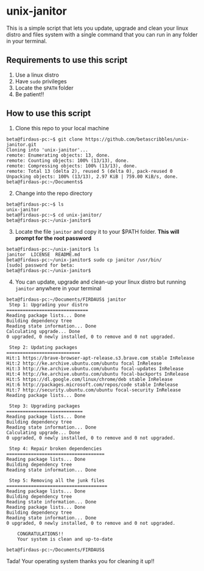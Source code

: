 # unix-janitor
This is a simple script that lets you update, upgrade and clean your linux distro and files system with a single command that you can run in any folder in your terminal.

## Requirements to use this script
1. Use a linux distro
2. Have `sudo` privileges
3. Locate the `$PATH` folder
4. Be patient!!

## How to use this script
1. Clone this repo to your local machine
```
beta@firdaus-pc:~$ git clone https://github.com/betascribbles/unix-janitor.git
Cloning into 'unix-janitor'...
remote: Enumerating objects: 13, done.
remote: Counting objects: 100% (13/13), done.
remote: Compressing objects: 100% (13/13), done.
remote: Total 13 (delta 2), reused 5 (delta 0), pack-reused 0
Unpacking objects: 100% (13/13), 2.97 KiB | 759.00 KiB/s, done.
beta@firdaus-pc:~/Documents$ 
```

2. Change into the repo directory
```
beta@firdaus-pc:~$ ls
unix-janitor
beta@firdaus-pc:~$ cd unix-janitor/
beta@firdaus-pc:~/unix-janitor$
```

3. Locate the file `janitor` and copy it to your $PATH folder. <b> This will prompt for the root password</b>
```
beta@firdaus-pc:~/unix-janitor$ ls
janitor  LICENSE  README.md
beta@firdaus-pc:~/unix-janitor$ sudo cp janitor /usr/bin/
[sudo] password for beta: 
beta@firdaus-pc:~/unix-janitor$ 
```

4. You can update, upgrade and clean-up your linux distro but running `janitor` anywhere in your terminal
```
beta@firdaus-pc:~/Documents/FIRDAUS$ janitor
 Step 1: Upgrading your distro
==============================
Reading package lists... Done
Building dependency tree       
Reading state information... Done
Calculating upgrade... Done
0 upgraded, 0 newly installed, 0 to remove and 0 not upgraded.

 Step 2: Updating packages
===========================
Hit:1 https://brave-browser-apt-release.s3.brave.com stable InRelease 
Hit:2 http://ke.archive.ubuntu.com/ubuntu focal InRelease             
Hit:3 http://ke.archive.ubuntu.com/ubuntu focal-updates InRelease                                                                                    
Hit:4 http://ke.archive.ubuntu.com/ubuntu focal-backports InRelease                                                                                  
Hit:5 https://dl.google.com/linux/chrome/deb stable InRelease                                                                       
Hit:6 http://packages.microsoft.com/repos/code stable InRelease     
Hit:7 http://security.ubuntu.com/ubuntu focal-security InRelease
Reading package lists... Done

 Step 3: Upgrading packages
============================
Reading package lists... Done
Building dependency tree       
Reading state information... Done
Calculating upgrade... Done
0 upgraded, 0 newly installed, 0 to remove and 0 not upgraded.

 Step 4: Repair broken dependencies
====================================
Reading package lists... Done
Building dependency tree       
Reading state information... Done

 Step 5: Removing all the junk files
=====================================
Reading package lists... Done
Building dependency tree       
Reading state information... Done
Reading package lists... Done
Building dependency tree       
Reading state information... Done
0 upgraded, 0 newly installed, 0 to remove and 0 not upgraded.

 	CONGRATULATIONS!!
 	Your system is clean and up-to-date

beta@firdaus-pc:~/Documents/FIRDAUS$ 
```
Tada! Your operating system thanks you for cleaning it up!!
